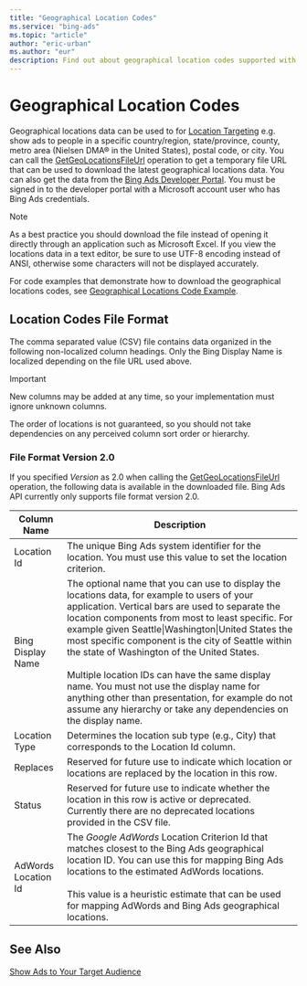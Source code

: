 ```yaml
---
title: "Geographical Location Codes"
ms.service: "bing-ads"
ms.topic: "article"
author: "eric-urban"
ms.author: "eur"
description: Find out about geographical location codes supported with the Bing Ads API.
---
```

# Geographical Location Codes
Geographical locations data can be used to for [Location Targeting](show-ads-target-audience.md#locationcriterion) e.g. show ads to people in a specific country/region, state/province, county, metro area (Nielsen DMA® in the United States), postal code, or city. You can call the [GetGeoLocationsFileUrl](../campaign-management-service/getgeolocationsfileurl.md) operation to get a temporary file URL that can be used to download the latest geographical locations data. You can also get the data from the [Bing Ads Developer Portal](https://developers.azure.bingads.microsoft.com/Account). You must be signed in to the developer portal with a Microsoft account user who has Bing Ads credentials. 

> [!NOTE]
> As a best practice you should download the file instead of opening it directly through an application such as Microsoft Excel. If you view the locations data in a text editor, be sure to use UTF-8 encoding instead of ANSI, otherwise some characters will not be displayed accurately.

For code examples that demonstrate how to download the geographical locations codes, see [Geographical Locations Code Example](code-example-geographical-locations.md).

## <a name="fileformat"></a>Location Codes File Format
The comma separated value (CSV) file contains data organized in the following non-localized column headings. Only the Bing Display Name is localized depending on the file URL used above.

> [!IMPORTANT]
> New columns may be added at any time, so your implementation must ignore unknown columns.
> 
> The order of locations is not guaranteed, so you should not take dependencies on any perceived column sort order or hierarchy.

### <a name="version2"></a>File Format Version 2.0
If you specified *Version* as 2.0 when calling the [GetGeoLocationsFileUrl](../campaign-management-service/getgeolocationsfileurl.md) operation, the following data is available in the downloaded file. Bing Ads API currently only supports file format version 2.0.

|Column Name|Description|
|---------------|---------------|
|Location Id|The unique Bing Ads system identifier for the location. You must use this value to set the location criterion.|
|Bing Display Name|The optional name that you can use to display the locations data, for example to users of your application. Vertical bars are used to separate the location components from most to least specific. For example given Seattle&#124;Washington&#124;United States the most specific component is the city of Seattle within the state of Washington of the United States.<br/><br/>Multiple location IDs can have the same display name. You must not use the display name for anything other than presentation, for example do not assume any hierarchy or take any dependencies on the display name.|
|Location Type|Determines the location sub type (e.g., City) that corresponds to the Location Id column.|
|Replaces|Reserved for future use to indicate which location or locations are replaced by the location in this row.|
|Status|Reserved for future use to indicate whether the location in this row is active or deprecated. Currently there are no deprecated locations provided in the CSV file.|
|AdWords Location Id|The *Google AdWords* Location Criterion Id that matches closest to the Bing Ads geographical location ID. You can use this for mapping Bing Ads locations to the estimated AdWords locations.<br /><br />This value is a heuristic estimate that can be used for mapping AdWords and Bing Ads geographical locations.|

## See Also
[Show Ads to Your Target Audience](show-ads-target-audience.md)  
